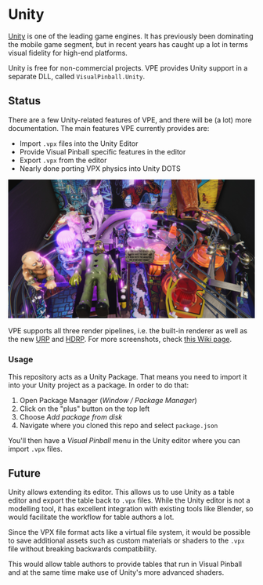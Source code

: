 # Unity

[Unity](https://unity.com/) is one of the leading game engines. It has 
previously been dominating the mobile game segment, but in recent years
has caught up a lot in terms visual fidelity for high-end platforms.

Unity is free for non-commercial projects. VPE provides Unity support in a
separate DLL, called `VisualPinball.Unity`.

## Status

There are a few Unity-related features of VPE, and there will be (a lot) more
documentation. The main features VPE currently provides are:

- Import `.vpx` files into the Unity Editor
- Provide Visual Pinball specific features in the editor
- Export `.vpx` from the editor
- Nearly done porting VPX physics into Unity DOTS

![Monster Bash in Unity](mb_unity_teaser.jpg)

VPE supports all three render pipelines, i.e. the built-in renderer as well
as the new [URP](https://docs.unity3d.com/Packages/com.unity.render-pipelines.universal@8.2/manual/index.html) and [HDRP](https://docs.unity3d.com/Packages/com.unity.render-pipelines.high-definition@7.1/manual/index.html). For more screenshots, check [this Wiki page](https://github.com/freezy/VisualPinball.Engine/wiki/Unity-Screenshots).

### Usage

This repository acts as a Unity Package. That means you need to import it into
your Unity project as a package. In order to do that:

1. Open Package Manager (*Window / Package Manager*)
2. Click on the "plus" button on the top left
3. Choose *Add package from disk*
4. Navigate where you cloned this repo and select `package.json`

You'll then have a *Visual Pinball* menu in the Unity editor where you can 
import `.vpx` files. 

## Future

Unity allows extending its editor. This allows us to use Unity as a table
editor and export the table back to `.vpx` files. While the Unity editor 
is not a modelling tool, it has excellent integration with existing tools like 
Blender, so would facilitate the workflow for table authors a lot.

Since the VPX file format acts like a virtual file system, it would be possible
to save additional assets such as custom materials or shaders to the `.vpx` 
file without breaking backwards compatibility.

This would allow table authors to provide tables that run in Visual Pinball and
at the same time make use of Unity's more advanced shaders.
